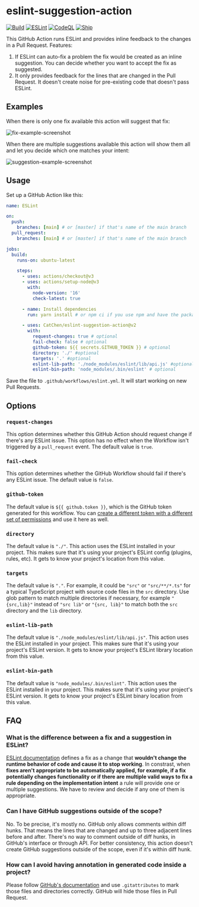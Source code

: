
# eslint-suggestion-action

[![Build](https://github.com/CatChen/eslint-suggestion-action/actions/workflows/build.yml/badge.svg)](https://github.com/CatChen/eslint-suggestion-action/actions/workflows/build.yml)
[![ESLint](https://github.com/CatChen/eslint-suggestion-action/actions/workflows/eslint.yml/badge.svg)](https://github.com/CatChen/eslint-suggestion-action/actions/workflows/eslint.yml)
[![CodeQL](https://github.com/CatChen/eslint-suggestion-action/actions/workflows/codeql.yml/badge.svg)](https://github.com/CatChen/eslint-suggestion-action/actions/workflows/codeql.yml)
[![Ship](https://github.com/CatChen/eslint-suggestion-action/actions/workflows/ship.yml/badge.svg)](https://github.com/CatChen/eslint-suggestion-action/actions/workflows/ship.yml)

This GitHub Action runs ESLint and provides inline feedback to the changes in a Pull Request. Features:

1. If ESLint can auto-fix a problem the fix would be created as an inline suggestion. You can decide whether you want to accept the fix as suggested.
2. It only provides feedback for the lines that are changed in the Pull Request. It doesn't create noise for pre-existing code that doesn't pass ESLint.

## Examples

When there is only one fix available this action will suggest that fix:

![fix-example-screenshot](https://user-images.githubusercontent.com/112175/164535202-70b7e18e-6f77-4288-84c7-5f7fa2b9fdd2.jpg)

When there are multiple suggestions available this action will show them all and let you decide which one matches your intent:

![suggestion-example-screenshot](https://user-images.githubusercontent.com/112175/164535483-e28bc2ac-8428-4ed9-a60a-8d85045753b9.jpg)

## Usage

Set up a GitHub Action like this:

```yaml
name: ESLint

on:
  push:
    branches: [main] # or [master] if that's name of the main branch
  pull_request:
    branches: [main] # or [master] if that's name of the main branch

jobs:
  build:
    runs-on: ubuntu-latest

    steps:
      - uses: actions/checkout@v3
      - uses: actions/setup-node@v3
        with:
          node-version: '16'
          check-latest: true

      - name: Install dependencies
        run: yarn install # or npm ci if you use npm and have the package-lock.json file

      - uses: CatChen/eslint-suggestion-action@v2
        with:
          request-changes: true # optional
          fail-check: false # optional
          github-token: ${{ secrets.GITHUB_TOKEN }} # optional
          directory: './' #optional
          targets: '.' #optional
          eslint-lib-path: './node_modules/eslint/lib/api.js' #optional
          eslint-bin-path: 'node_modules/.bin/eslint' # optional
```

Save the file to `.github/workflows/eslint.yml`. It will start working on new Pull Requests.

## Options

### `request-changes`

This option determines whether this GitHub Action should request change if there's any ESLint issue. This option has no effect when the Workflow isn't triggered by a `pull_request` event. The default value is `true`.

### `fail-check`

This option determines whether the GitHub Workflow should fail if there's any ESLint issue. The default value is `false`.

### `github-token`

The default value is `${{ github.token }}`, which is the GitHub token generated for this workflow. You can [create a different token with a different set of permissions](https://docs.github.com/en/authentication/keeping-your-account-and-data-secure/creating-a-personal-access-token) and use it here as well.

### `directory`

The default value is `"./"`. This action uses the ESLint installed in your project. This makes sure that it's using your project's ESLint config (plugins, rules, etc). It gets to know your project's location from this value.

### `targets`

The default value is `"."`. For example, it could be `"src"` or `"src/**/*.ts"` for a typical TypeScript project with source code files in the `src` directory. Use glob pattern to match multiple directories if necessary, for example `"{src,lib}"` instead of `"src lib"` or `"{src, lib}"` to match both the `src` directory and the `lib` directory.

### `eslint-lib-path`

The default value is `"./node_modules/eslint/lib/api.js"`. This action uses the ESLint installed in your project. This makes sure that it's using your project's ESLint version. It gets to know your project's ESLint library location from this value.

### `eslint-bin-path`

The default value is `"node_modules/.bin/eslint"`. This action uses the ESLint installed in your project. This makes sure that it's using your project's ESLint version. It gets to know your project's ESLint binary location from this value.

## FAQ

### What is the difference between a fix and a suggestion in ESLint?

[ESLint documentation](https://eslint.org/docs/developer-guide/working-with-rules) defines a fix as a change that **wouldn't change the runtime behavior of code and cause it to stop working**. In constrast, when **fixes aren't appropriate to be automatically applied, for example, if a fix potentially changes functionality or if there are multiple valid ways to fix a rule depending on the implementation intent** a rule will provide one or multiple suggestions. We have to review and decide if any one of them is appropriate.

### Can I have GitHub suggestions outside of the scope?

No. To be precise, it's mostly no. GitHub only allows comments within diff hunks. That means the lines that are changed and up to three adjacent lines before and after. There's no way to comment outside of diff hunks, in GitHub's interface or through API. For better consistency, this action doesn't create GitHub suggestions outside of the scope, even if it's within diff hunk.

### How can I avoid having annotation in generated code inside a project?

Please follow [GitHub's documentation](https://github.com/github/linguist/blob/master/docs/overrides.md#generated-code) and use `.gitattributes` to mark those files and directories correctly. GitHub will hide those files in Pull Request.